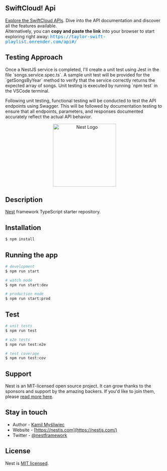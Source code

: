 
## SwiftCloud! Api
<p>
    <a href="https://taylor-swift-playlist.onrender.com/api" target="_blank" rel="noopener noreferrer">Explore the SwiftCloud APIs</a>.
  Dive into the API documentation and discover all the features available.
  <br>
  Alternatively, you can <strong>copy and paste the link</strong> into your browser to start exploring right away: 
  <span style="color: #007bff; font-family: monospace;">
    https://taylor-swift-playlist.onrender.com/api#/
  </span>
</p>

## Testing Approach
<p>
  Once a NestJS service is completed, I'll create a unit test using Jest in the file `songs.service.spec.ts`. A sample unit test will be provided for the `getSongsByYear` method to verify that the service correctly returns the expected array of songs. Unit testing is executed by running `npm test` in the VSCode terminal.

Following unit testing, functional testing will be conducted to test the API endpoints using Swagger. This will be followed by documentation testing to ensure that all endpoints, parameters, and responses documented accurately reflect the actual API behavior.
</p>
<p align="center">
  <a href="http://nestjs.com/" target="blank"><img src="https://nestjs.com/img/logo-small.svg" width="200" alt="Nest Logo" /></a>
</p>

[circleci-image]: https://img.shields.io/circleci/build/github/nestjs/nest/master?token=abc123def456
[circleci-url]: https://circleci.com/gh/nestjs/nest


## Description

[Nest](https://github.com/nestjs/nest) framework TypeScript starter repository.

## Installation

```bash
$ npm install
```

## Running the app

```bash
# development
$ npm run start

# watch mode
$ npm run start:dev

# production mode
$ npm run start:prod
```

## Test

```bash
# unit tests
$ npm run test

# e2e tests
$ npm run test:e2e

# test coverage
$ npm run test:cov
```

## Support

Nest is an MIT-licensed open source project. It can grow thanks to the sponsors and support by the amazing backers. If you'd like to join them, please [read more here](https://docs.nestjs.com/support).

## Stay in touch

- Author - [Kamil Myśliwiec](https://kamilmysliwiec.com)
- Website - [https://nestjs.com](https://nestjs.com/)
- Twitter - [@nestframework](https://twitter.com/nestframework)

## License

Nest is [MIT licensed](LICENSE).
